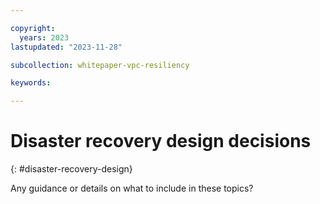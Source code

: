 ```yaml
---

copyright:
  years: 2023
lastupdated: "2023-11-28"

subcollection: whitepaper-vpc-resiliency

keywords:

---
```


# Disaster recovery design decisions
{: #disaster-recovery-design}

Any guidance or details on what to include in these topics?
